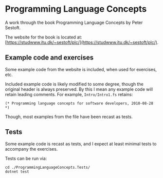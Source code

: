# Programming Language Concepts

A work through the book Programming Language Concepts by Peter Sestoft.

The website for the book is located at: [https://studwww.itu.dk/~sestoft/plc/](https://studwww.itu.dk/~sestoft/plc/).

## Example code and exercises

Some example code from the website is included, when used for exercises, etc.

Included example code is likely modified to some degree, though the original header is always preserved.
By this I mean any example code will retain leading comments.
For example, `Intro/Intro1.fs` retains:

``` f#
(* Programming language concepts for software developers, 2010-08-28 *)
```

Though, most examples from the file have been recast as tests.

## Tests

Some example code is recast as tests, and I expect at least minimal tests to accompany the exercises.

Tests can be run via:

``` shell
cd ./ProgrammingLanguageConcepts.Tests/
dotnet test
```
